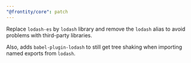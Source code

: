```yaml
---
"@frontity/core": patch
---
```


Replace `lodash-es` by `lodash` library and remove the `lodash` alias to avoid problems with third-party libraries.

Also, adds `babel-plugin-lodash` to still get tree shaking when importing named exports from `lodash`.
